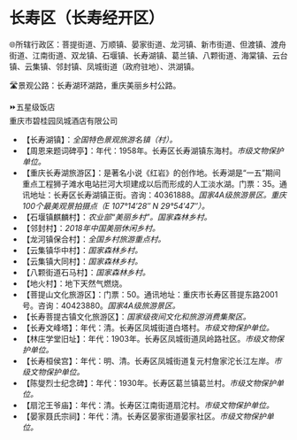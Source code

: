# 长寿区（长寿经开区）  
🌐所辖行政区：菩提街道、万顺镇、晏家街道、龙河镇、新市街道、但渡镇、渡舟街道、江南街道、双龙镇、石堰镇、长寿湖镇、葛兰镇、八颗街道、海棠镇、云台镇、云集镇、邻封镇、凤城街道（政府驻地）、洪湖镇。  

🛣️景观公路：长寿湖环湖路，重庆美丽乡村公路。  

⏩五星级饭店  
重庆市碧桂园凤城酒店有限公司  

* 【长寿湖镇】：*全国特色景观旅游名镇（村）。*  
* 【周恩来题词碑亭】：年代：1958年。长寿区长寿湖镇东海村。*市级文物保护单位。*  
* 【重庆长寿湖旅游区】：是著名小说《红岩》的创作地。长寿湖是“一五”期间重点工程狮子滩水电站拦河大坝建成以后而形成的人工淡水湖。门票：35。通讯地址：长寿区长寿湖镇正街。咨询：40361888。*国家4A级旅游景区。重庆100个最美观景拍摄点（E 107°14′28″ N 29°54′47″）。*  
* 【石堰镇麒麟村】：*农业部“美丽乡村”。国家森林乡村。*  
* 【邻封村】：*2018年中国美丽休闲乡村。*  
* 【龙河镇保合村】：*全国乡村旅游重点村。*  
* 【云集镇华中村】：*国家森林乡村。*  
* 【云集镇大同村】：*国家森林乡村。*  
* 【八颗街道石马村】：*国家森林乡村。*  
* 【地火村】：地下天然气燃烧。  
* 【菩提山文化旅游区】：门票：50。通讯地址：重庆市长寿区菩提东路2001号。咨询：40423880。*国家4A级旅游景区。*  
* 【长寿菩提古镇文化旅游区】：*国家级夜间文化和旅游消费集聚区。*  
* 【长寿文峰塔】：年代：清。长寿区凤城街道白塔村。*市级文物保护单位。*  
* 【林庄学堂旧址】：年代：1903年。长寿区凤城街道凤岭路社区。*市级文物保护单位。*  
* 【长寿桓侯宫】：年代：明、清。长寿区凤城街道复元村詹家沱长江左岸。*市级文物保护单位。*  
* 【陈燮烈士纪念碑】：年代：1930年。长寿区葛兰镇葛兰村。*市级文物保护单位。*  
* 【扇沱王爷庙】：年代：清。长寿区江南街道扇沱村。*市级文物保护单位。*  
* 【晏家聂氏宗祠】：年代：清。长寿区晏家街道晏家社区。*市级文物保护单位。*  
<!-- Last processed: 2025-07-22 03:44:30 -->
